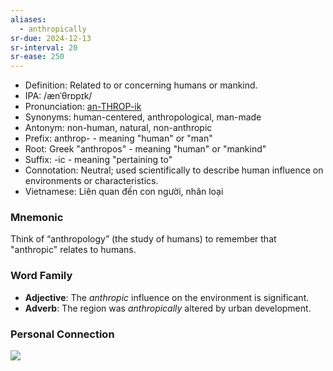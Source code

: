 ```yaml
---
aliases:
  - anthropically
sr-due: 2024-12-13
sr-interval: 20
sr-ease: 250
---
```

- Definition: Related to or concerning humans or mankind.
- IPA: /ænˈθrɒpɪk/
- Pronunciation: [an-THROP-ik](https://www.google.com/search?q=how+to+pronounce+anthropic)
- Synonyms: human-centered, anthropological, man-made
- Antonym: non-human, natural, non-anthropic
- Prefix: anthrop- - meaning "human" or "man"
- Root: Greek "anthropos" - meaning "human" or "mankind"
- Suffix: -ic - meaning "pertaining to"
- Connotation: Neutral; used scientifically to describe human influence on environments or characteristics.
- Vietnamese: Liên quan đến con người, nhân loại

### Mnemonic

Think of “anthropology” (the study of humans) to remember that "anthropic" relates to humans.

### Word Family

- **Adjective**: The *anthropic* influence on the environment is significant.
- **Adverb**: The region was *anthropically* altered by urban development.

### Personal Connection

![](https://image.bnews.vn/MediaUpload/Org/2023/09/22/acrvxozufnkw7j4e3z2z7n4aq4-20230922154243.jpg)
